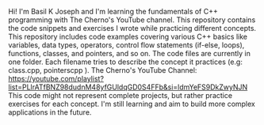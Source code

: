 Hi! I'm Basil K Joseph and I'm learning the fundamentals of C++ programming with The Cherno's YouTube channel. This repository contains the code snippets and exercises I wrote while practicing different concepts.
This repository includes code examples covering various C++ basics like variables, data types, operators, control flow statements (if-else, loops), functions, classes, and pointers, and so on. 
The code files are currently in one folder. Each filename tries to describe the concept it practices (e.g: class.cpp, pointerscpp ).
The Cherno's YouTube Channel: https://youtube.com/playlist?list=PLlrATfBNZ98dudnM48yfGUldqGD0S4FFb&si=ldmYeFS9DkZwyNJN
This code might not represent complete projects, but rather practice exercises for each concept. I'm still learning and aim to build more complex applications in the future.

